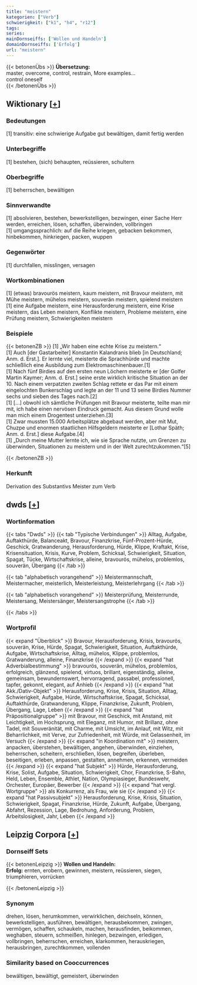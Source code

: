 ```yaml
---
title: "meistern"
kategorien: ["Verb"]
schwierigkeit: ["k1", "h4", "r12"]
tags:
series:
mainDornseiffs: ['Wollen und Handeln']
domainDornseiffs: ['Erfolg']
url: "meistern"
---
```


{{< betonenÜbs >}}
**Übersetzung:**  
master, overcome, control, restrain, More examples...  
control  oneself  
{{< /betonenÜbs >}}

## Wiktionary [[+](https://de.wiktionary.org/wiki/meistern)]

### Bedeutungen
[1] transitiv: eine schwierige Aufgabe gut bewältigen, damit fertig werden  

### Unterbegriffe
[1] bestehen, (sich) behaupten, reüssieren, schultern  

### Oberbegriffe
[1] beherrschen, bewältigen  

### Sinnverwandte
[1] absolvieren, bestehen, bewerkstelligen, bezwingen, einer Sache Herr werden, erreichen, lösen, schaffen, überwinden, vollbringen  
[1] umgangssprachlich: auf die Reihe kriegen, gebacken bekommen, hinbekommen, hinkriegen, packen, wuppen  

### Gegenwörter
[1] durchfallen, misslingen, versagen  

### Wortkombinationen
[1] (etwas) bravourös meistern, kaum meistern, mit Bravour meistern,  mit Mühe meistern, mühelos meistern, souverän meistern, spielend meistern  
[1] eine Aufgabe meistern, eine Herausforderung meistern, eine Krise meistern, das Leben meistern, Konflikte meistern, Probleme meistern, eine Prüfung meistern, Schwierigkeiten meistern  

### Beispiele
{{< betonenZB >}}
[1] „Wir haben eine echte Krise zu meistern.“  
[1] Auch [der Gastarbeiter] Konstantin Kalandranis blieb [in Deutschland; Anm. d. Erst.]. Er lernte viel, meisterte die Sprachhürde und machte schließlich eine Ausbildung zum Elektromaschinenbauer.[1]  
[1] Nach fünf Birdies auf den ersten neun Löchern meisterte er [der Golfer Martin Kaymer; Anm. d. Erst.] seine erste wirklich kritische Situation an der 10. Nach einem verpatzten zweiten Schlag rettete er das Par mit einem eingelochten Bunkerschlag und legte an der 11 und 13 seine Birdies Nummer sechs und sieben des Tages nach.[2]  
[1] […] obwohl ich sämtliche Prüfungen mit Bravour meisterte, teilte man mir mit, ich habe einen nervösen Eindruck gemacht. Aus diesem Grund wolle man mich einem Drogentest unterziehen.[3]  
[1] Zwar mussten 15.000 Arbeitsplätze abgebaut werden, aber mit Mut, Chuzpe und enormen staatlichen Hilfsgeldern meisterte er [Lothar Späth; Anm. d. Erst.] diese Aufgabe.[4]  
[1] „Durch meine Mutter lernte ich, wie sie Sprache nutzte, um Grenzen zu überwinden, Situationen zu meistern und in der Welt zurechtzukommen.“[5]  

{{< /betonenZB >}}
### Herkunft
Derivation des Substantivs Meister zum Verb  



## dwds [[+](https://www.dwds.de/wb/meistern)]

### Wortinformation
{{< tabs "Dwds" >}}
{{< tab "Typische Verbindungen" >}}
Alltag, Aufgabe, Auftakthürde, Balanceakt, Bravour, Finanzkrise, Fünf-Prozent-Hürde, Geschick, Gratwanderung, Herausforderung, Hürde, Klippe, Kraftakt, Krise, Krisensituation, Krisis, Kurve, Problem, Schicksal, Schwierigkeit, Situation, Spagat, Tücke, Wirtschaftskrise, alleine, bravourös, mühelos, problemlos, souverän, Übergang
{{< /tab >}}

{{< tab "alphabetisch vorangehend" >}}
Meistermannschaft, Meistermacher, meisterlich, Meisterleistung, Meisterlehrgang
{{< /tab >}}

{{< tab "alphabetisch vorangehend" >}}
Meisterprüfung, Meisterrunde, Meistersang, Meistersänger, Meistersangstrophe
{{< /tab >}}

{{< /tabs >}}

### Wortprofil
{{< expand "Überblick" >}} Bravour, Herausforderung, Krisis, bravourös, souverän, Krise, Hürde, Spagat, Schwierigkeit, Situation, Auftakthürde, Aufgabe, Wirtschaftskrise, Alltag, mühelos, Klippe, problemlos, Gratwanderung, alleine, Finanzkrise {{< /expand >}}
{{< expand "hat Adverbialbestimmung" >}} bravourös, souverän, mühelos, problemlos, erfolgreich, glänzend, spielend, virtuos, brillant, eigenständig, alleine, gemeinsam, bewundernswert, hervorragend, passabel, professionell, tapfer, gekonnt, elegant, auf Anhieb {{< /expand >}}
{{< expand "hat Akk./Dativ-Objekt" >}} Herausforderung, Krise, Krisis, Situation, Alltag, Schwierigkeit, Aufgabe, Hürde, Wirtschaftskrise, Spagat, Schicksal, Auftakthürde, Gratwanderung, Klippe, Finanzkrise, Zukunft, Problem, Übergang, Lage, Leben {{< /expand >}}
{{< expand "hat Präpositionalgruppe" >}} mit Bravour, mit Geschick, mit Anstand, mit Leichtigkeit, im Hochsprung, mit Eleganz, mit Humor, mit Brillanz, ohne Tadel, mit Souveränität, mit Charme, mit Umsicht, im Anlauf, mit Witz, mit Beharrlichkeit, mit Verve, zur Zufriedenheit, mit Würde, mit Gelassenheit, im Versuch {{< /expand >}}
{{< expand "in Koordination mit" >}} meistern, anpacken, überstehen, bewältigen, angehen, überwinden, einziehen, beherrschen, scheitern, erschließen, lösen, begreifen, überleben, beseitigen, erleben, anpassen, gestalten, annehmen, erkennen, vermeiden {{< /expand >}}
{{< expand "hat Subjekt" >}} Hürde, Herausforderung, Krise, Solist, Aufgabe, Situation, Schwierigkeit, Chor, Finanzkrise, S-Bahn, Held, Leben, Ensemble, Athlet, Nation, Olympiasieger, Bundeswehr, Orchester, Europäer, Bewerber {{< /expand >}}
{{< expand "hat vergl. Wortgruppe" >}} als Konkurrenz, als Frau, wie sie {{< /expand >}}
{{< expand "hat Passivsubjekt" >}} Herausforderung, Krise, Krisis, Situation, Schwierigkeit, Spagat, Finanzkrise, Hürde, Zukunft, Aufgabe, Übergang, Abfahrt, Rezession, Lage, Bedrohung, Anforderung, Problem, Arbeitslosigkeit, Jahr, Leben {{< /expand >}}

## Leipzig Corpora [[+](https://corpora.uni-leipzig.de/en/res?word=meistern&corpusId=deu_newscrawl-public_2018)]

### Dornseiff Sets
{{< betonenLeipzig >}}
**Wollen und Handeln:**  
**Erfolg:** ernten, erobern, gewinnen, meistern, reüssieren, siegen, triumphieren, vorrücken  

{{< /betonenLeipzig >}}

### Synonym
drehen, lösen, herumkommen, verwirklichen, deichseln, können, bewerkstelligen, ausführen, bewältigen, herausbekommen, zwingen, vermögen, schaffen, schaukeln, machen, herausfinden, beikommen, weghaben, steuern, schmeißen, hinlegen, bezwingen, erledigen, vollbringen, beherrschen, erreichen, klarkommen, herauskriegen, herausbringen, zurechtkommen, vollenden


### Similarity based on Cooccurrences
bewältigen, bewältigt, gemeistert, überwinden

